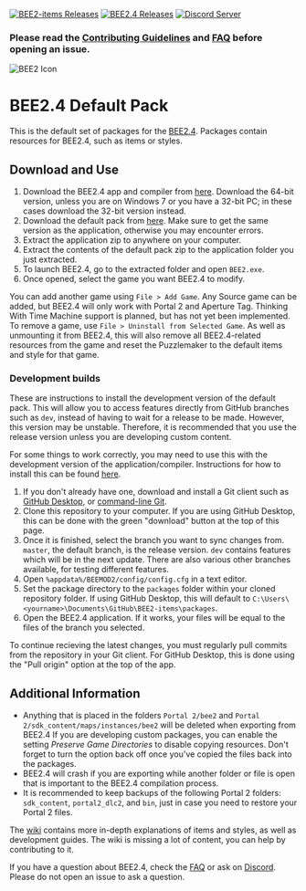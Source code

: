 [![BEE2-items Releases](https://img.shields.io/github/downloads/BEEmod/BEE2-items/total.svg?label=Packages)](https://github.com/BEEmod/BEE2-items/releases)
[![BEE2.4 Releases](https://img.shields.io/github/downloads/BEEmod/BEE2.4/total.svg?label=App)](https://github.com/BEEmod/BEE2.4/releases)
[![Discord Server](https://img.shields.io/discord/293435914598744064?color=%235865F2&label=Discord)](https://discord.gg/hnGFJrz)

### Please read the [Contributing Guidelines](https://github.com/BEEmod/.github/blob/master/contributing.md) and [FAQ](https://github.com/BEEmod/BEE2-items/wiki/FAQ) before opening an issue.

![BEE2 Icon](https://raw.githubusercontent.com/BEEmod/BEE2.4/master/BEE2.ico)
# BEE2.4 Default Pack
This is the default set of packages for the [BEE2.4](https://github.com/BEEmod/BEE2.4). Packages contain resources for BEE2.4, such as items or styles.

## Download and Use

1. Download the BEE2.4 app and compiler from [here](https://github.com/BEEmod/BEE2.4/releases). Download the 64-bit version, unless you are on Windows 7 or you have a 32-bit PC; in these cases download the 32-bit version instead.
2. Download the default pack from [here](https://github.com/BEEmod/BEE2-items/releases). Make sure to get the same version as the application, otherwise you may encounter errors.
3. Extract the application zip to anywhere on your computer.
4. Extract the contents of the default pack zip to the application folder you just extracted.
5. To launch BEE2.4, go to the extracted folder and open `BEE2.exe`.
6. Once opened, select the game you want BEE2.4 to modify.

You can add another game using `File > Add Game`. Any Source game can be added, but BEE2.4 will only work with Portal 2 and Aperture Tag. Thinking With Time Machine support is planned, but has not yet been implemented.
To remove a game, use `File > Uninstall from Selected Game`. As well as unmounting it from BEE2.4, this will also remove all BEE2.4-related resources from the game and reset the Puzzlemaker to the default items and style for that game.

### Development builds

These are instructions to install the development version of the default pack. This will allow you to access features directly from GitHub branches such as `dev`, instead of having to wait for a release to be made. However, this version may be unstable. Therefore, it is recommended that you use the release version unless you are developing custom content.

For some things to work correctly, you may need to use this with the development version of the application/compiler. Instructions for how to install this can be found [here](https://github.com/BEEmod/BEE2.4#build-from-source-advanced-for-adding-to-bee24-program-windows).

1. If you don't already have one, download and install a Git client such as [GitHub Desktop](https://desktop.github.com/), or [command-line Git](https://git-scm.com/).
2. Clone this repository to your computer. If you are using GitHub Desktop, this can be done with the green "download" button at the top of this page.
3. Once it is finished, select the branch you want to sync changes from. `master`, the default branch, is the release version. `dev` contains features which will be in the next update. There are also various other branches available, for testing different features.
4. Open `%appdata%/BEEMOD2/config/config.cfg` in a text editor. <!--TODO: Where are these files/directories located on Mac?-->
5. Set the package directory to the `packages` folder within your cloned repository folder. If using GitHub Desktop, this will default to `C:\Users\<yourname>\Documents\GitHub\BEE2-items\packages`.
6. Open the BEE2.4 application. If it works, your files will be equal to the files of the branch you selected.

To continue recieving the latest changes, you must regularly pull commits from the repository in your Git client. For GitHub Desktop, this is done using the "Pull origin" option at the top of the app.

## Additional Information

- Anything that is placed in the folders `Portal 2/bee2` and `Portal 2/sdk_content/maps/instances/bee2` will be deleted when exporting from BEE2.4 If you are developing custom packages, you can enable the setting *Preserve Game Directories* to disable copying resources. Don't forget to turn the option back off once you've copied the files back into the packages.
- BEE2.4 will crash if you are exporting while another folder or file is open that is important to the BEE2.4 compilation process.
- It is recommended to keep backups of the following Portal 2 folders: `sdk_content`, `portal2_dlc2`, and `bin`, just in case you need to restore your Portal 2 files.

The [wiki](https://github.com/BEEmod/BEE2-items/wiki) contains more in-depth explanations of items and styles, as well as development guides. The wiki is missing a lot of content, you can help by contributing to it.

If you have a question about BEE2.4, check the [FAQ](https://github.com/BEEmod/BEE2.4/blob/master/FAQ.md) or ask on [Discord](https://discord.gg/hnGFJrz). Please do not open an issue to ask a question.
